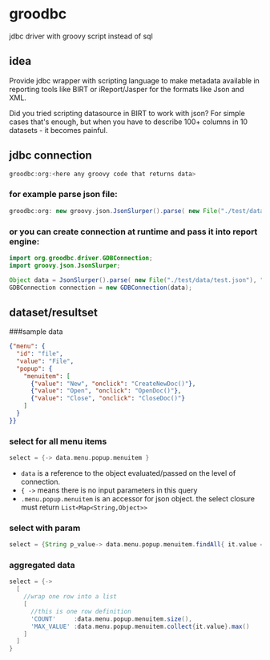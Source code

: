 # groodbc
jdbc driver with groovy script instead of sql

## idea
Provide jdbc wrapper with scripting language to make metadata available in reporting tools like BIRT or iReport/Jasper
for the formats like Json and XML.

Did you tried scripting datasource in BIRT to work with json?
For simple cases that's enough, but when you have to describe 100+ columns in 10 datasets - it becomes painful.

## jdbc connection
```groovy
groodbc:org:<here any groovy code that returns data>
```


### for example parse json file:
```groovy
groodbc:org: new groovy.json.JsonSlurper().parse( new File("./test/data/test.json").newReader("UTF-8") )
```

### or you can create connection at runtime and pass it into report engine:
```java
import org.groodbc.driver.GDBConnection;
import groovy.json.JsonSlurper;

Object data = JsonSlurper().parse( new File("./test/data/test.json"), "UTF-8"  );
GDBConnection connection = new GDBConnection(data);
```

## dataset/resultset
###sample data
```json
{"menu": {
  "id": "file",
  "value": "File",
  "popup": {
    "menuitem": [
      {"value": "New", "onclick": "CreateNewDoc()"},
      {"value": "Open", "onclick": "OpenDoc()"},
      {"value": "Close", "onclick": "CloseDoc()"}
    ]
  }
}}
```
### select for all menu items
```groovy
select = {-> data.menu.popup.menuitem }
```
* `data` is a reference to the object evaluated/passed on the level of connection.
* `{ ->` means there is no input parameters in this query
* `.menu.popup.menuitem` is an accessor for json object. the select closure must return `List<Map<String,Object>>`

### select with param
```groovy
select = {String p_value-> data.menu.popup.menuitem.findAll{ it.value == p_value } }
```

###  aggregated data
```groovy
select = {-> 
  [
    //wrap one row into a list
    [
      //this is one row definition
      'COUNT'     :data.menu.popup.menuitem.size(),
      'MAX_VALUE' :data.menu.popup.menuitem.collect{it.value}.max()
    ] 
  ]
}
```





